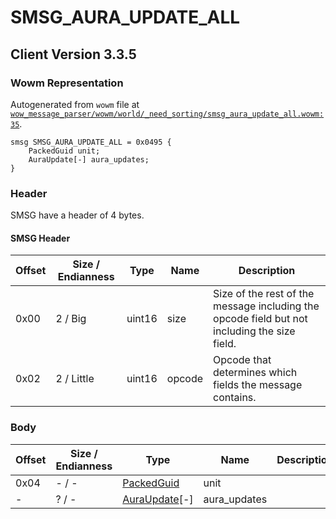 # SMSG_AURA_UPDATE_ALL

## Client Version 3.3.5

### Wowm Representation

Autogenerated from `wowm` file at [`wow_message_parser/wowm/world/_need_sorting/smsg_aura_update_all.wowm:35`](https://github.com/gtker/wow_messages/tree/main/wow_message_parser/wowm/world/_need_sorting/smsg_aura_update_all.wowm#L35).
```rust,ignore
smsg SMSG_AURA_UPDATE_ALL = 0x0495 {
    PackedGuid unit;
    AuraUpdate[-] aura_updates;
}
```
### Header

SMSG have a header of 4 bytes.

#### SMSG Header

| Offset | Size / Endianness | Type   | Name   | Description |
| ------ | ----------------- | ------ | ------ | ----------- |
| 0x00   | 2 / Big           | uint16 | size   | Size of the rest of the message including the opcode field but not including the size field.|
| 0x02   | 2 / Little        | uint16 | opcode | Opcode that determines which fields the message contains.|

### Body

| Offset | Size / Endianness | Type | Name | Description | Comment |
| ------ | ----------------- | ---- | ---- | ----------- | ------- |
| 0x04 | - / - | [PackedGuid](../spec/packed-guid.md) | unit |  |  |
| - | ? / - | [AuraUpdate](auraupdate.md)[-] | aura_updates |  |  |

